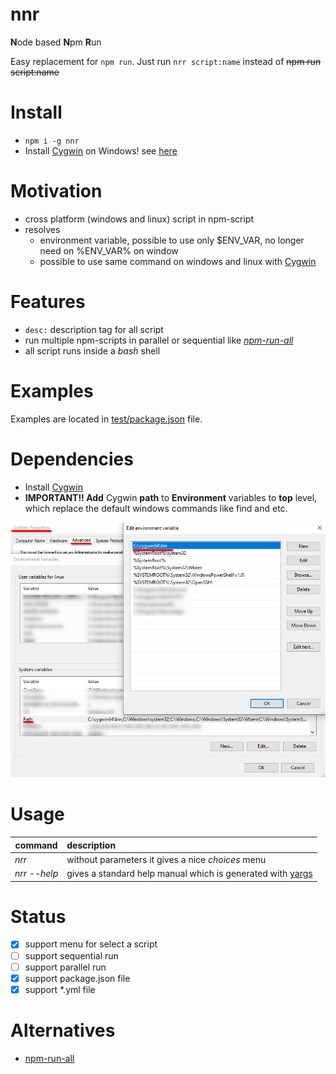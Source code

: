 # nnr

**N**ode based **N**pm **R**un

Easy replacement for `npm run`. Just run `nrr script:name` instead of ~~npm run script:name~~

# Install 
* ```npm i -g nnr```
* Install [Cygwin](https://www.cygwin.com/) on Windows! see [here](#Dependencies)

# Motivation
* cross platform (windows and linux) script in npm-script
* resolves
    * environment variable, possible to use only $ENV_VAR, no longer need on %ENV_VAR% on window
    * possible to use same command on windows and linux with [Cygwin](https://www.cygwin.com/)


# Features

* `desc:` description tag for all script
* run multiple npm-scripts in parallel or sequential like *[npm-run-all](https://github.com/mysticatea/npm-run-all)*
* all script runs inside a *bash* shell

# Examples

Examples are located in [test/package.json](test/package.json) file.

# Dependencies

* Install [Cygwin](https://www.cygwin.com/)
* **IMPORTANT!! Add** Cygwin **path** to **Environment** variables to **top** level, which replace the default windows commands like find and etc.

![Alt text](/docs/windows_settings.png?raw=true)

# Usage

| command        | description|
| ------------- |:-------------|
| *nrr* | without parameters it gives a nice *choices* menu |
| *nrr --help* | gives a standard help manual which is generated with [yargs](https://www.npmjs.com/package/yargs)|


# Status

* [x] support menu for select a script
* [ ] support sequential run
* [ ] support parallel run
* [x] support package.json file
* [x] support *.yml file

# Alternatives

* [npm-run-all](https://github.com/mysticatea/npm-run-all)